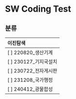 # SW Coding Test

## 분류

| 이진탐색 |
|:---------------------|
| [ ] 220820_생산기계   |
| [ ] 230127_기지국설치 |
| [ ] 230722_전자게시판 |
| [ ] 231208_국가행정   |
| [ ] 240412_광물합성   |


